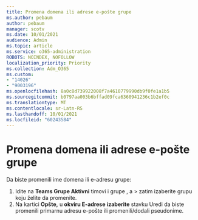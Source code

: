 ```yaml
---
title: Promena domena ili adrese e-pošte grupe
ms.author: pebaum
author: pebaum
manager: scotv
ms.date: 10/01/2021
audience: Admin
ms.topic: article
ms.service: o365-administration
ROBOTS: NOINDEX, NOFOLLOW
localization_priority: Priority
ms.collection: Adm_O365
ms.custom:
- "14026"
- "9003196"
ms.openlocfilehash: 8a0c8d739922008f7a4610779990db9f0fe1a1b5
ms.sourcegitcommit: b0797aa003b6bffad09fca6360941236c1b2ef0c
ms.translationtype: MT
ms.contentlocale: sr-Latn-RS
ms.lasthandoff: 10/01/2021
ms.locfileid: "60243584"
---
```

# <a name="change-the-domain-or-email-address-of-a-group"></a>Promena domena ili adrese e-pošte grupe

Da biste promenili ime domena ili e-adresu grupe:

1. Idite na **Teams Grupe Aktivni** timovi i grupe , a  >  zatim izaberite grupu koju želite da promenite.
1. Na kartici **Opšte,** u **okviru E-adrese** **izaberite** stavku Uredi da biste promenili primarnu adresu e-pošte ili promenili/dodali pseudonime.